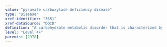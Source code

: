 ```yaml
---
value: "pyruvate carboxylase deficiency disease"
type: "Disease"
xref-identifier: "3651"
xref-dataSource: "DOID"
definition: "A carbohydrate metabolic disorder that is characterized by deficiency of pyruvate carboxylase causing decreased utilization of carbohydrates and toxic accumulation of lactic acid, possibly has_symptom periodic lactate elevations, gastrointestinal upset, neonatal onset of metabolic acidosis, failure to thrive, developmental delay, seizures, death, and has_material_basis_in  autosomal recessive inheritance of mutation in the PC gene, which encodes pyruvate carboxylase, a critical protein in the citric acid cycle and in gluconeogenesis.|OMIM mapping confirmed by DO. [SN]."
level: "Level 4+"
parents: [2978]
---
```


